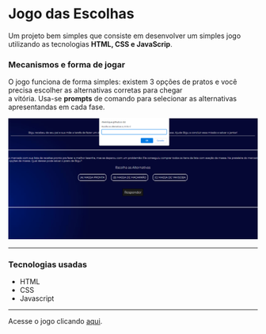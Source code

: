 # Jogo das Escolhas
Um projeto bem simples que consiste em desenvolver um simples jogo utilizando as tecnologias **HTML, CSS e JavaScrip**.

### Mecanismos e forma de jogar
O jogo funciona de forma simples: existem 3 opções de pratos e você precisa escolher as alternativas corretas para chegar  
a vitória. Usa-se **prompts** de comando para selecionar as alternativas apresentandas em cada fase.

<img src="./assets/readme/md.png">
</p>

---

### Tecnologias usadas 
* HTML  
* CSS  
* Javascript 

---

Acesse o jogo clicando <a href="https://rhenriique.github.io/bigunacozinha/" target="_blank">aqui</a>.






